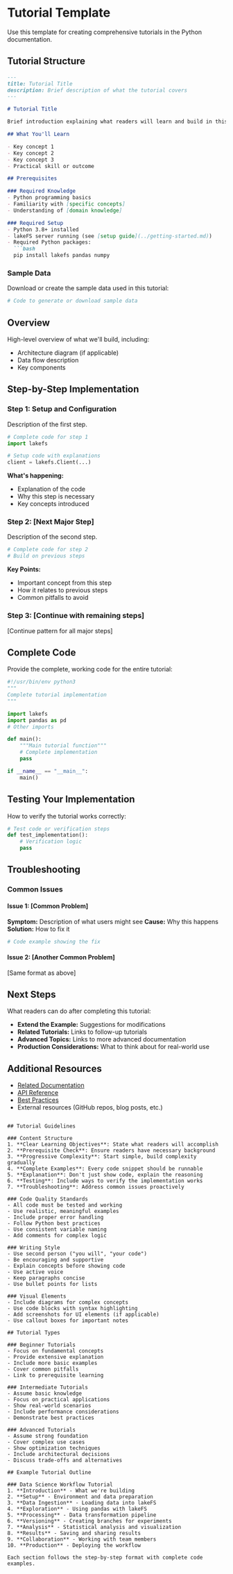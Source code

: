 # Tutorial Template

Use this template for creating comprehensive tutorials in the Python documentation.

## Tutorial Structure

```markdown
---
title: Tutorial Title
description: Brief description of what the tutorial covers
---

# Tutorial Title

Brief introduction explaining what readers will learn and build in this tutorial.

## What You'll Learn

- Key concept 1
- Key concept 2
- Key concept 3
- Practical skill or outcome

## Prerequisites

### Required Knowledge
- Python programming basics
- Familiarity with [specific concepts]
- Understanding of [domain knowledge]

### Required Setup
- Python 3.8+ installed
- lakeFS server running (see [setup guide](../getting-started.md))
- Required Python packages:
  ```bash
  pip install lakefs pandas numpy
  ```

### Sample Data
Download or create the sample data used in this tutorial:
```python
# Code to generate or download sample data
```

## Overview

High-level overview of what we'll build, including:
- Architecture diagram (if applicable)
- Data flow description
- Key components

## Step-by-Step Implementation

### Step 1: Setup and Configuration

Description of the first step.

```python
# Complete code for step 1
import lakefs

# Setup code with explanations
client = lakefs.Client(...)
```

**What's happening:**
- Explanation of the code
- Why this step is necessary
- Key concepts introduced

### Step 2: [Next Major Step]

Description of the second step.

```python
# Complete code for step 2
# Build on previous steps
```

**Key Points:**
- Important concept from this step
- How it relates to previous steps
- Common pitfalls to avoid

### Step 3: [Continue with remaining steps]

[Continue pattern for all major steps]

## Complete Code

Provide the complete, working code for the entire tutorial:

```python
#!/usr/bin/env python3
"""
Complete tutorial implementation
"""

import lakefs
import pandas as pd
# Other imports

def main():
    """Main tutorial function"""
    # Complete implementation
    pass

if __name__ == "__main__":
    main()
```

## Testing Your Implementation

How to verify the tutorial works correctly:

```python
# Test code or verification steps
def test_implementation():
    # Verification logic
    pass
```

## Troubleshooting

### Common Issues

#### Issue 1: [Common Problem]
**Symptom:** Description of what users might see
**Cause:** Why this happens
**Solution:** How to fix it

```python
# Code example showing the fix
```

#### Issue 2: [Another Common Problem]
[Same format as above]

## Next Steps

What readers can do after completing this tutorial:

- **Extend the Example:** Suggestions for modifications
- **Related Tutorials:** Links to follow-up tutorials
- **Advanced Topics:** Links to more advanced documentation
- **Production Considerations:** What to think about for real-world use

## Additional Resources

- [Related Documentation](../path/to/docs.md)
- [API Reference](../reference/api.md)
- [Best Practices](../reference/best-practices.md)
- External resources (GitHub repos, blog posts, etc.)
```

## Tutorial Guidelines

### Content Structure
1. **Clear Learning Objectives**: State what readers will accomplish
2. **Prerequisite Check**: Ensure readers have necessary background
3. **Progressive Complexity**: Start simple, build complexity gradually
4. **Complete Examples**: Every code snippet should be runnable
5. **Explanation**: Don't just show code, explain the reasoning
6. **Testing**: Include ways to verify the implementation works
7. **Troubleshooting**: Address common issues proactively

### Code Quality Standards
- All code must be tested and working
- Use realistic, meaningful examples
- Include proper error handling
- Follow Python best practices
- Use consistent variable naming
- Add comments for complex logic

### Writing Style
- Use second person ("you will", "your code")
- Be encouraging and supportive
- Explain concepts before showing code
- Use active voice
- Keep paragraphs concise
- Use bullet points for lists

### Visual Elements
- Include diagrams for complex concepts
- Use code blocks with syntax highlighting
- Add screenshots for UI elements (if applicable)
- Use callout boxes for important notes

## Tutorial Types

### Beginner Tutorials
- Focus on fundamental concepts
- Provide extensive explanation
- Include more basic examples
- Cover common pitfalls
- Link to prerequisite learning

### Intermediate Tutorials
- Assume basic knowledge
- Focus on practical applications
- Show real-world scenarios
- Include performance considerations
- Demonstrate best practices

### Advanced Tutorials
- Assume strong foundation
- Cover complex use cases
- Show optimization techniques
- Include architectural decisions
- Discuss trade-offs and alternatives

## Example Tutorial Outline

### Data Science Workflow Tutorial
1. **Introduction** - What we're building
2. **Setup** - Environment and data preparation
3. **Data Ingestion** - Loading data into lakeFS
4. **Exploration** - Using pandas with lakeFS
5. **Processing** - Data transformation pipeline
6. **Versioning** - Creating branches for experiments
7. **Analysis** - Statistical analysis and visualization
8. **Results** - Saving and sharing results
9. **Collaboration** - Working with team members
10. **Production** - Deploying the workflow

Each section follows the step-by-step format with complete code examples.